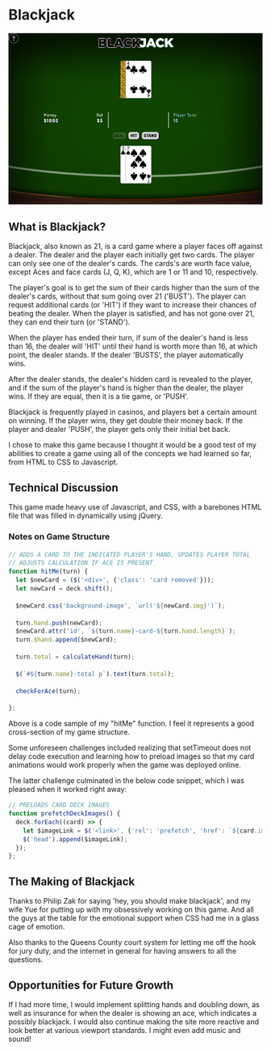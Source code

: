# Blackjack

![Screenshot](./assets/blackjack_screenshot.png)

## What is Blackjack?

Blackjack, also known as 21, is a card game where a player faces off against a dealer. The dealer and the player each initially get two cards. The player can only see one of the dealer's cards. The cards's are worth face value, except Aces and face cards (J, Q, K), which are 1 or 11 and 10, respectively.

The player's goal is to get the sum of their cards higher than the sum of the dealer's cards, without that sum going over 21 ('BUST'). The player can request additional cards (or 'HIT') if they want to increase their chances of beating the dealer. When the player is satisfied, and has not gone over 21, they can end their turn (or 'STAND').

When the player has ended their turn, if sum of the dealer's hand is less than 16, the dealer will 'HIT' until their hand is worth more than 16, at which point, the dealer stands. If the dealer 'BUSTS', the player automatically wins.

After the dealer stands, the dealer's hidden card is revealed to the player, and if the sum of the player's hand is higher than the dealer, the player wins. If they are equal, then it is a tie game, or 'PUSH'.

Blackjack is frequently played in casinos, and players bet a certain amount on winning. If the player wins, they get double their money back. If the player and dealer 'PUSH', the player gets only their initial bet back.

I chose to make this game because I thought it would be a good test of my abilities to create a game using all of the concepts we had learned so far, from HTML to CSS to Javascript.

## Technical Discussion

This game made heavy use of Javascript, and CSS, with a barebones HTML file that was filled in dynamically using jQuery.

### Notes on Game Structure

```javascript
// ADDS A CARD TO THE INDICATED PLAYER'S HAND, UPDATES PLAYER TOTAL
// ADJUSTS CALCULATION IF ACE IS PRESENT
function hitMe(turn) {
  let $newCard = ($('<div>', {'class': 'card removed'}));
  let newCard = deck.shift();

  $newCard.css('background-image', `url('${newCard.img}')`);

  turn.hand.push(newCard);
  $newCard.attr('id', `${turn.name}-card-${turn.hand.length}`);
  turn.$hand.append($newCard);

  turn.total = calculateHand(turn);

  $(`#${turn.name}-total p`).text(turn.total);

  checkForAce(turn);

};
```
Above is a code sample of my "hitMe" function. I feel it represents a good cross-section of my game structure.

Some unforeseen challenges included realizing that setTimeout does not delay code execution and learning how to preload images so that my card animations would work properly when the game was deployed online.

The latter challenge culminated in the below code snippet, which I was pleased when it worked right away:

```javascript
// PRELOADS CARD DECK IMAGES
function prefetchDeckImages() {
  deck.forEach((card) => {
    let $imageLink = $('<link>', {'rel': 'prefetch', 'href': `${card.img}`});
    $('head').append($imageLink);
  });
};
```

## The Making of Blackjack

Thanks to Philip Zak for saying 'hey, you should make blackjack', and my wife Yue for putting up with my obsessively working on this game.  And all the guys at the table for the emotional support when CSS had me in a glass cage of emotion.

Also thanks to the Queens County court system for letting me off the hook for jury duty, and the internet in general for having answers to all the questions.

## Opportunities for Future Growth

If I had more time, I would implement splitting hands and doubling down, as well as insurance for when the dealer is showing an ace, which indicates a possibly blackjack. I would also continue making the site more reactive and look better at various viewport standards. I might even add music and sound!
